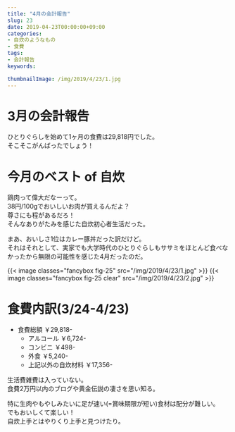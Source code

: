 ```yaml
---
title: "4月の会計報告"
slug: 23
date: 2019-04-23T00:00:00+09:00
categories:
- 自炊のようなもの
- 食費
tags:
- 会計報告
keywords:

thumbnailImage: /img/2019/4/23/1.jpg
---
```


# 3月の会計報告

ひとりぐらしを始めて1ヶ月の食費は<ssr>29,818円</ssr>でした。  
そこそこがんばったでしょう！
<!--more-->

# 今月のベスト of 自炊

鶏肉って偉大だなーって。  
38円/100gでおいしいお肉が買えるんだよ？  
尊さにも程があるだろ！  
そんなありがたみを感じた自炊初心者生活だった。  
  
まあ、おいしさ1位はカレー豚丼だった訳だけど。  
それはそれとして、実家でも大学時代のひとりぐらしもササミをほとんど食べなかったから無限の可能性を感じた4月だったのだ。
  
{{< image classes="fancybox fig-25" src="/img/2019/4/23/1.jpg" >}}
{{< image classes="fancybox fig-25 clear" src="/img/2019/4/23/2.jpg" >}}

# 食費内訳(3/24-4/23)

+ 食費総額 ￥29,818-
  - アルコール ￥6,724-
  - コンビニ ￥498-
  - 外食 ￥5,240-
  - 上記以外の自炊材料 ￥17,356-

生活費雑費は入っていない。  
食費2万円以内のブログや黄金伝説の凄さを思い知る。  
  
特に生肉やもやしみたいに足が速い(=賞味期限が短い)食材は配分が難しい。  
でもおいしくて楽しい！  
自炊上手とはやりくり上手と見つけたり。